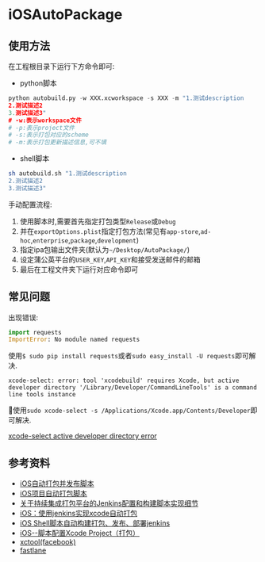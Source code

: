 # iOSAutoPackage

## 使用方法

在工程根目录下运行下方命令即可:

* python脚本

```python
python autobuild.py -w XXX.xcworkspace -s XXX -m "1.测试description
2.测试描述2
3.测试描述3"
# -w:表示workspace文件
# -p:表示project文件
# -s:表示打包对应的scheme
# -m:表示打包更新描述信息,可不填
```

* shell脚本

```sh
sh autobuild.sh "1.测试description
2.测试描述2
3.测试描述3"
```

手动配置流程:

1. 使用脚本时,需要首先指定打包类型`Release`或`Debug`
2. 并在`exportOptions.plist`指定打包方法(常见有`app-store`,`ad-hoc`,`enterprise`,`package`,`development`)
3. 指定ipa包输出文件夹(默认为`~/Desktop/AutoPackage/`)
4. 设定蒲公英平台的`USER_KEY`,`API_KEY`和接受发送邮件的邮箱
5. 最后在工程文件夹下运行对应命令即可

## 常见问题

出现错误:

```python
import requests
ImportError: No module named requests
```

使用`$ sudo pip install requests`或者`sudo easy_install -U requests`即可解决.

```shell
xcode-select: error: tool 'xcodebuild' requires Xcode, but active developer directory '/Library/Developer/CommandLineTools' is a command line tools instance
```

使用`sudo xcode-select -s /Applications/Xcode.app/Contents/Developer`即可解决.

[xcode-select active developer directory error](https://stackoverflow.com/questions/17980759/xcode-select-active-developer-directory-error)

## 参考资料

* [iOS自动打包并发布脚本](https://github.com/carya/Util)
* [iOS项目自动打包脚本](https://github.com/hades0918/ipapy)
* [关于持续集成打包平台的Jenkins配置和构建脚本实现细节](http://debugtalk.com/post/iOS-Android-Packing-with-Jenkins-details/)
* [iOS：使用jenkins实现xcode自动打包](http://blog.csdn.net/u014641783/article/details/50866196)
* [iOS Shell脚本自动构建打包、发布、部署jenkins](https://www.jianshu.com/p/ad4a9c40ae59)
* [iOS--脚本配置Xcode Project（打包）](http://blog.csdn.net/chsadin/article/details/61192923)
* [xctool(facebook)](https://github.com/facebook/xctool)
* [fastlane](https://github.com/fastlane/fastlane)
